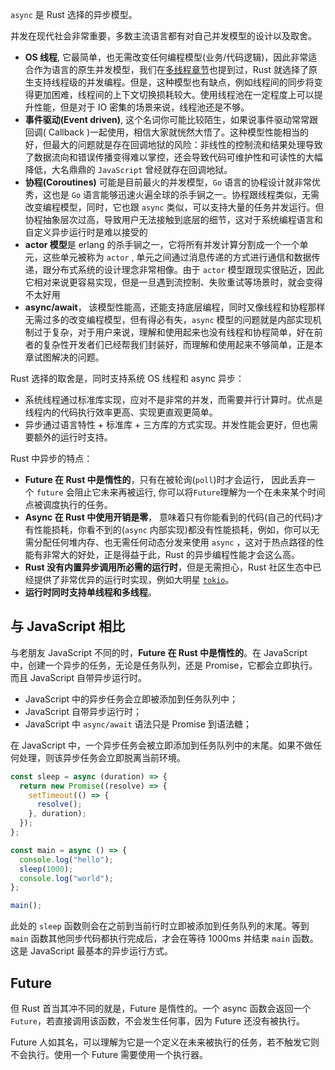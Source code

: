 `async` 是 Rust 选择的异步模型。

并发在现代社会非常重要，多数主流语言都有对自己并发模型的设计以及取舍。

-   **OS 线程**, 它最简单，也无需改变任何编程模型(业务/代码逻辑)，因此非常适合作为语言的原生并发模型，我们在[多线程章节](https://course.rs/advance/concurrency-with-threads/concurrency-parallelism.html)也提到过，Rust 就选择了原生支持线程级的并发编程。但是，这种模型也有缺点，例如线程间的同步将变得更加困难，线程间的上下文切换损耗较大。使用线程池在一定程度上可以提升性能，但是对于 IO 密集的场景来说，线程池还是不够。
-   **事件驱动(Event driven)**, 这个名词你可能比较陌生，如果说事件驱动常常跟回调( Callback )一起使用，相信大家就恍然大悟了。这种模型性能相当的好，但最大的问题就是存在回调地狱的风险：非线性的控制流和结果处理导致了数据流向和错误传播变得难以掌控，还会导致代码可维护性和可读性的大幅降低，大名鼎鼎的 `JavaScript` 曾经就存在回调地狱。
-   **协程(Coroutines)** 可能是目前最火的并发模型，`Go` 语言的协程设计就非常优秀，这也是 `Go` 语言能够迅速火遍全球的杀手锏之一。协程跟线程类似，无需改变编程模型，同时，它也跟 `async` 类似，可以支持大量的任务并发运行。但协程抽象层次过高，导致用户无法接触到底层的细节，这对于系统编程语言和自定义异步运行时是难以接受的
-   **actor 模型**是 erlang 的杀手锏之一，它将所有并发计算分割成一个一个单元，这些单元被称为 `actor` , 单元之间通过消息传递的方式进行通信和数据传递，跟分布式系统的设计理念非常相像。由于 `actor` 模型跟现实很贴近，因此它相对来说更容易实现，但是一旦遇到流控制、失败重试等场景时，就会变得不太好用
-   **async/await**， 该模型性能高，还能支持底层编程，同时又像线程和协程那样无需过多的改变编程模型，但有得必有失，`async` 模型的问题就是内部实现机制过于复杂，对于用户来说，理解和使用起来也没有线程和协程简单，好在前者的复杂性开发者们已经帮我们封装好，而理解和使用起来不够简单，正是本章试图解决的问题。

Rust 选择的取舍是，同时支持系统 OS 线程和 async 异步：

* 系统线程通过标准库实现，应对不是非常的并发，而需要并行计算时。优点是线程内的代码执行效率更高、实现更直观更简单。
* 异步通过语言特性 + 标准库 + 三方库的方式实现。并发性能会更好，但也需要额外的运行时支持。

Rust 中异步的特点：

-   **Future 在 Rust 中是惰性的**，只有在被轮询(`poll`)时才会运行， 因此丢弃一个 `future` 会阻止它未来再被运行, 你可以将`Future`理解为一个在未来某个时间点被调度执行的任务。
-   **Async 在 Rust 中使用开销是零**， 意味着只有你能看到的代码(自己的代码)才有性能损耗，你看不到的(`async` 内部实现)都没有性能损耗，例如，你可以无需分配任何堆内存、也无需任何动态分发来使用 `async` ，这对于热点路径的性能有非常大的好处，正是得益于此，Rust 的异步编程性能才会这么高。
-   **Rust 没有内置异步调用所必需的运行时**，但是无需担心，Rust 社区生态中已经提供了非常优异的运行时实现，例如大明星 [`tokio`](https://tokio.rs/)。
-   **运行时同时支持单线程和多线程**。

## 与 JavaScript 相比

与老朋友 JavaScript 不同的时，**Future 在 Rust 中是惰性的**。在 JavaScript 中，创建一个异步的任务，无论是任务队列，还是 Promise，它都会立即执行。而且 JavaScript 自带异步运行时。

* JavaScript 中的异步任务会立即被添加到任务队列中；
* JavaScript 自带异步运行时；
* JavaScript 中 `async/await` 语法只是 Promise 到语法糖；

在 JavaScript 中，一个异步任务会被立即添加到任务队列中的末尾。如果不做任何处理，则该异步任务会立即脱离当前环境。

```js
const sleep = async (duration) => {
  return new Promise((resolve) => {
    setTimeout(() => {
      resolve();
    }, duration);
  });
};

const main = async () => {
  console.log("hello");
  sleep(1000);
  console.log("world");
};

main();
```

此处的 `sleep` 函数则会在之前到当前行时立即被添加到任务队列的末尾。等到 `main` 函数其他同步代码都执行完成后，才会在等待 1000ms 并结束 `main` 函数。这是 JavaScript 最基本的异步运行方式。

## Future

但 Rust 首当其冲不同的就是，Future 是惰性的。一个 async 函数会返回一个 `Future`，若直接调用该函数，不会发生任何事，因为 Future 还没有被执行。

Future 人如其名，可以理解为它是一个定义在未来被执行的任务，若不触发它则不会执行。使用一个 Future 需要使用一个执行器。